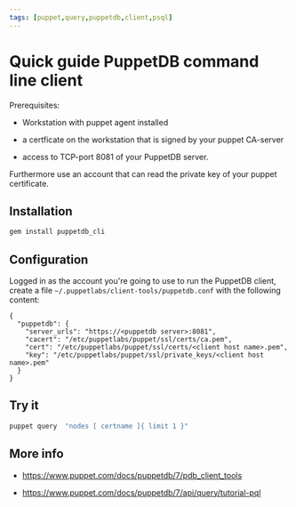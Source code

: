 ```yaml
---
tags: [puppet,query,puppetdb,client,psql]
---
```


# Quick guide PuppetDB command line client

Prerequisites:

- Workstation with puppet agent installed

- a certficate on the workstation that is signed by your puppet CA-server

- access to TCP-port 8081 of your PuppetDB server.

Furthermore use an account that can read the private key of your puppet certificate.


## Installation

```bash
gem install puppetdb_cli
```

## Configuration

Logged in as the account you're going to use to run the PuppetDB client, create
a file `~/.puppetlabs/client-tools/puppetdb.conf` with the following content:

```
{
  "puppetdb": {
    "server_urls": "https://<puppetdb server>:8081",
    "cacert": "/etc/puppetlabs/puppet/ssl/certs/ca.pem",
    "cert": "/etc/puppetlabs/puppet/ssl/certs/<client host name>.pem",
    "key": "/etc/puppetlabs/puppet/ssl/private_keys/<client host name>.pem"
  }
}
```

## Try it

```bash
puppet query  "nodes [ certname ]{ limit 1 }"
```

## More info

- https://www.puppet.com/docs/puppetdb/7/pdb_client_tools

- https://www.puppet.com/docs/puppetdb/7/api/query/tutorial-pql
